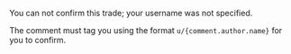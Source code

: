 You can not confirm this trade; your username was not specified.


The comment must tag you using the format `u/{comment.author.name}` for you to confirm.